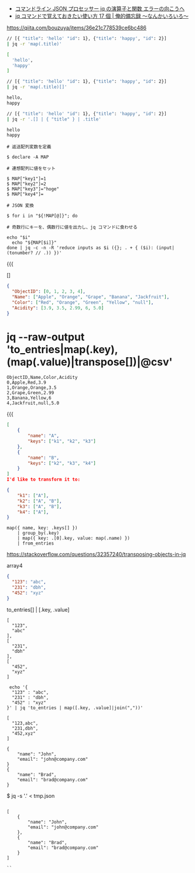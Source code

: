 - [コマンドライン JSON プロセッサー jq の演算子と関数 エラーの向こうへ](https://tech.mktime.com/entry/127)
- [jq コマンドで覚えておきたい使い方 17 個 | 俺的備忘録 〜なんかいろいろ〜](https://orebibou.com/ja/home/201605/20160510_001/)

https://qiita.com/bouzuya/items/36e21c778539ce6bc486<!--{{{-->

```sh
// [{ "title": 'hello' "id": 1}, {"title": 'happy', "id": 2}]
| jq -r 'map(.title)'

[
  'hello',
  'happy'
]

```

```sh
// [{ "title": 'hello' "id": 1}, {"title": 'happy', "id": 2}]
| jq -r 'map(.title)[]'

hello,
happy

```

```sh
// [{ "title": 'hello' "id": 1}, {"title": 'happy', "id": 2}]
| jq -r '.[] | { "title" } | .title'

hello
happy

```

<!--}}}-->

<!-- array1 {{{-->

```
# 返送配列変数を定義

$ declare -A MAP

# 連想配列に値をセット

$ MAP["key1"]=1
$ MAP["key2"]=2
$ MAP["key3"]="hoge"
$ MAP["key4"]=

# JSON 変換

$ for i in "${!MAP[@]}"; do

# 奇数行にキーを、偶数行に値を出力し、jq コマンドに食わせる

echo "$i"
  echo "${MAP[$i]}"
done | jq -c -n -R 'reduce inputs as $i ({}; . + { ($i): (input|(tonumber? // .)) })'
```

<!--}}}-->

<!-- array2 -->{{{

[]

```json
{
  "ObjectID": [0, 1, 2, 3, 4],
  "Name": ["Apple", "Orange", "Grape", "Banana", "Jackfruit"],
  "Color": ["Red", "Orange", "Green", "Yellow", "null"],
  "Acidity": [3.9, 3.5, 2.99, 6, 5.0]
}
```

# jq --raw-output 'to_entries|map(.key),(map(.value)|transpose[])|@csv'

```csv
ObjectID,Name,Color,Acidity
0,Apple,Red,3.9
1,Orange,Orange,3.5
2,Grape,Green,2.99
3,Banana,Yellow,6
4,Jackfruit,null,5.0
```

<!--}}}-->

<!-- array3 -->{{{

```json
[
    {
        "name": "A",
        "keys": ["k1", "k2", "k3"]
    },
    {
        "name": "B",
        "keys": ["k2", "k3", "k4"]
    }
]
I'd like to transform it to:

{
    "k1": ["A"],
    "k2": ["A", "B"],
    "k3": ["A", "B"],
    "k4": ["A"],
}
```

```
map({ name, key: .keys[] })
    | group_by(.key)
    | map({ key: .[0].key, value: map(.name) })
    | from_entries
```

https://stackoverflow.com/questions/32357240/transposing-objects-in-jq

<!--}}}-->

array4<!--{{{-->

```json
{
  "123": "abc",
  "231": "dbh",
  "452": "xyz"
}
```

to_entries[] | [.key, .value]

```
[
  "123",
  "abc"
],
[
  "231",
  "dbh"
],
[
  "452",
  "xyz"
]
```

```
 echo '{
  "123" : "abc",
  "231" : "dbh",
  "452" : "xyz"
}' | jq 'to_entries | map([.key, .value]|join(","))'

[
  "123,abc",
  "231,dbh",
  "452,xyz"
]

```

<!--}}}-->

```
{
    "name": "John",
    "email": "john@company.com"
}
{
    "name": "Brad",
    "email": "brad@company.com"
}
```

$ jq -s '.' < tmp.json

```

[
    {
        "name": "John",
        "email": "john@company.com"
    },
    {
        "name": "Brad",
        "email": "brad@company.com"
    }
]

``

```

